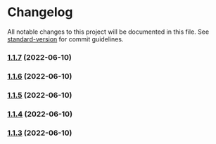 # Changelog

All notable changes to this project will be documented in this file. See [standard-version](https://github.com/conventional-changelog/standard-version) for commit guidelines.

### [1.1.7](https://github.com/jte74/GolangRestSwag/compare/v1.1.6...v1.1.7) (2022-06-10)

### [1.1.6](https://github.com/jte74/GolangRestSwag/compare/v1.1.5...v1.1.6) (2022-06-10)

### [1.1.5](https://github.com/jte74/GolangRestSwag/compare/v1.1.4...v1.1.5) (2022-06-10)

### [1.1.4](https://github.com/jte74/GolangRestSwag/compare/v1.1.3...v1.1.4) (2022-06-10)

### [1.1.3](https://github.com/jte74/GolangRestSwag/compare/v1.1.2...v1.1.3) (2022-06-10)
